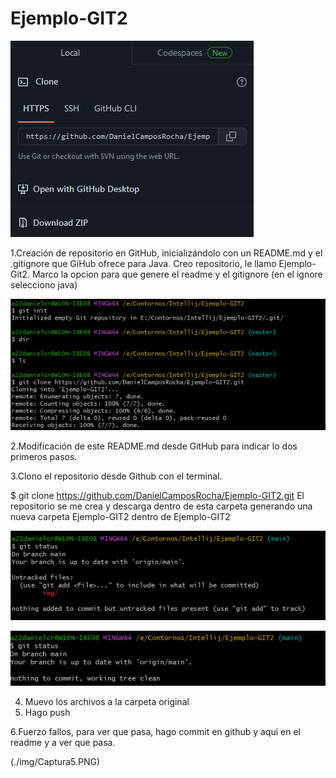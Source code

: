 # Ejemplo-GIT2

![crea nuevo repo](./img/Captura.PNG)


1.Creación de repositorio en GitHub, inicializándolo con un README.md y el .gitignore que GiHub ofrece para Java.
    Creo repositorio, le llamo Ejemplo-Git2.
    Marco la opcion para que genere el readme y el gitignore (en el ignore selecciono java)
    
![crea nuevo repo](./img/Captura4.PNG)

2.Modificación de este README.md desde GitHub para indicar lo dos primeros pasos.

3.Clono el repositorio desde Github con el terminal.

$ git clone https://github.com/DanielCamposRocha/Ejemplo-GIT2.git
El repositorio se me crea y descarga dentro de esta carpeta generando una nueva carpeta Ejemplo-GIT2 dentro de Ejemplo-GIT2

![crea nueva carpeta](./img/Captura2.PNG)

![resultado](./img/Captura3.PNG)

4. Muevo los archivos a la carpeta original
5. Hago push

6.Fuerzo fallos, para ver que pasa, hago commit en github y aqui en el readme y a ver que pasa.

(./img/Captura5.PNG)
